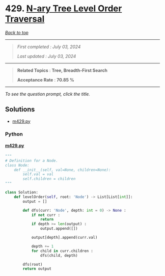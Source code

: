 # 429. [N-ary Tree Level Order Traversal](<https://leetcode.com/problems/n-ary-tree-level-order-traversal>)

*[Back to top](<../README.md>)*

------

> *First completed : July 03, 2024*
>
> *Last updated : July 03, 2024*


------

> **Related Topics** : **Tree, Breadth-First Search**
>
> **Acceptance Rate** : **70.85 %**


------

*To see the question prompt, click the title.*

## Solutions

- [m429.py](<../my-submissions/m429.py>)
### Python
#### [m429.py](<../my-submissions/m429.py>)
```Python
"""
# Definition for a Node.
class Node:
    def __init__(self, val=None, children=None):
        self.val = val
        self.children = children
"""

class Solution:
    def levelOrder(self, root: 'Node') -> List[List[int]]:
        output = []

        def dfs(curr: 'Node', depth: int = 0) -> None :
            if not curr :
                return
            if depth >= len(output) :
                output.append([])

            output[depth].append(curr.val)

            depth += 1
            for child in curr.children :
                dfs(child, depth)

        dfs(root)
        return output
```

